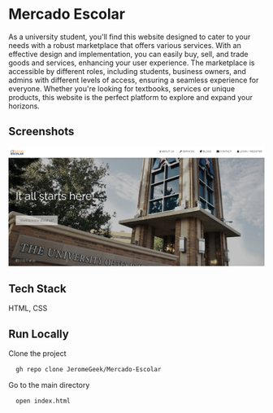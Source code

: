 
# Mercado Escolar

As a university student, you'll find this website designed to cater to your needs with a robust marketplace that offers various services. With an effective design and implementation, you can easily buy, sell, and trade goods and services, enhancing your user experience. The marketplace is accessible by different roles, including students, business owners, and admins with different levels of access, ensuring a seamless experience for everyone. Whether you're looking for textbooks, services or unique products, this website is the perfect platform to explore and expand your horizons.
## Screenshots

![App Screenshot](https://raw.githubusercontent.com/JeromeGeek/Mercado-Escolar/main/sample_screenshot.png)


## Tech Stack

HTML, CSS



## Run Locally

Clone the project

```bash
  gh repo clone JeromeGeek/Mercado-Escolar
```

Go to the main directory

```bash
  open index.html
```



